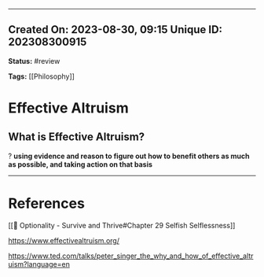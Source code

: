 
---
Created On: 2023-08-30, 09:15
Unique ID: 202308300915
---
**Status:** #review 

**Tags:** [[Philosophy]] 

# Effective Altruism

## What is Effective Altruism?
?
**using evidence and reason to figure out how to benefit others as much as possible, and taking action on that basis**




---
# References
[[📗 Optionality - Survive and Thrive#Chapter 29 Selfish Selflessness]]

https://www.effectivealtruism.org/

https://www.ted.com/talks/peter_singer_the_why_and_how_of_effective_altruism?language=en